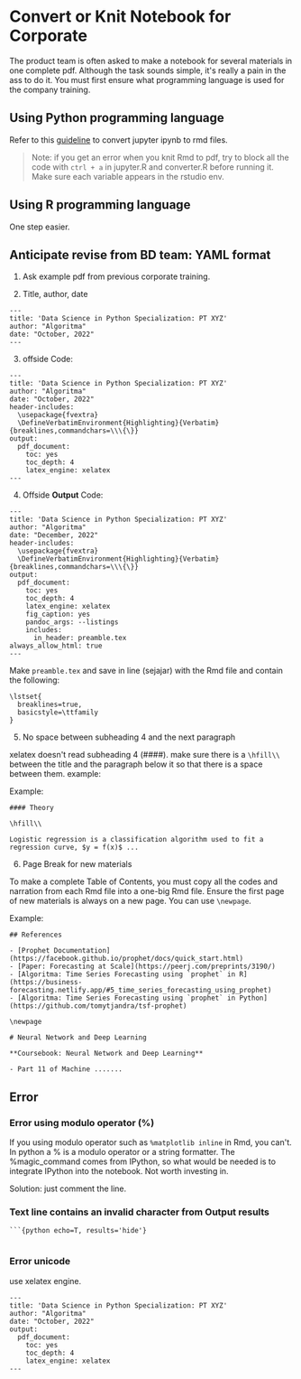 # Convert or Knit Notebook for Corporate

The product team is often asked to make a notebook for several materials in one complete pdf. Although the task sounds simple, it's really a pain in the ass to do it. You must first ensure what programming language is used for the company training.

## Using Python programming language

Refer to this [guideline](https://github.com/Litaa/convert-jupyter-to-rmd) to convert jupyter ipynb to rmd files.

> Note: if you get an error when you knit Rmd to pdf, try to block all the code with `ctrl + a` in jupyter.R and converter.R before running it. Make sure each variable appears in the rstudio env.

## Using R programming language

One step easier.

## Anticipate revise from BD team: YAML format

1. Ask example pdf from previous corporate training.

2. Title, author, date
```
---
title: 'Data Science in Python Specialization: PT XYZ'
author: "Algoritma"
date: "October, 2022"
---
```

3. offside Code:
```
---
title: 'Data Science in Python Specialization: PT XYZ'
author: "Algoritma"
date: "October, 2022"
header-includes:
  \usepackage{fvextra}
  \DefineVerbatimEnvironment{Highlighting}{Verbatim}{breaklines,commandchars=\\\{\}}
output:
  pdf_document:
    toc: yes
    toc_depth: 4
    latex_engine: xelatex
---
```

4. Offside **Output** Code:
```
---
title: 'Data Science in Python Specialization: PT XYZ'
author: "Algoritma"
date: "December, 2022"
header-includes:
  \usepackage{fvextra}
  \DefineVerbatimEnvironment{Highlighting}{Verbatim}{breaklines,commandchars=\\\{\}}
output:
  pdf_document:
    toc: yes
    toc_depth: 4
    latex_engine: xelatex
    fig_caption: yes
    pandoc_args: --listings
    includes:
      in_header: preamble.tex
always_allow_html: true
---
```

Make `preamble.tex` and save in line (sejajar) with the Rmd file and contain the following:
```
\lstset{
  breaklines=true,
  basicstyle=\ttfamily
}
```


5. No space between subheading 4 and the next paragraph

xelatex doesn't read subheading 4 (####). make sure there is a `\hfill\\` between the title and the paragraph below it so that there is a space between them. example:

Example:
```
#### Theory

\hfill\\

Logistic regression is a classification algorithm used to fit a regression curve, $y = f(x)$ ...
```
6. Page Break for new materials

To make a complete Table of Contents, you must copy all the codes and narration from each Rmd file into a one-big Rmd file. Ensure the first page of new materials is always on a new page. You can use `\newpage`.

Example:
```
## References

- [Prophet Documentation](https://facebook.github.io/prophet/docs/quick_start.html)
- [Paper: Forecasting at Scale](https://peerj.com/preprints/3190/)
- [Algoritma: Time Series Forecasting using `prophet` in R](https://business-forecasting.netlify.app/#5_time_series_forecasting_using_prophet)
- [Algoritma: Time Series Forecasting using `prophet` in Python](https://github.com/tomytjandra/tsf-prophet)

\newpage

# Neural Network and Deep Learning

**Coursebook: Neural Network and Deep Learning**

- Part 11 of Machine .......
```

## Error

### Error using modulo operator (%)

If you using modulo operator such as `%matplotlib inline` in Rmd, you can't.  In python a % is a modulo operator or a string formatter. The %magic_command comes from IPython, so what would be needed is to integrate IPython into the notebook. Not worth investing in.

Solution:
just comment the line.

### Text line contains an invalid character from Output results

```{python echo=T, results='hide'}
```{python echo=T, results='hide'}


```
### Error unicode

use xelatex engine.
```
---
title: 'Data Science in Python Specialization: PT XYZ'
author: "Algoritma"
date: "October, 2022"
output:
  pdf_document:
    toc: yes
    toc_depth: 4
    latex_engine: xelatex
---
```